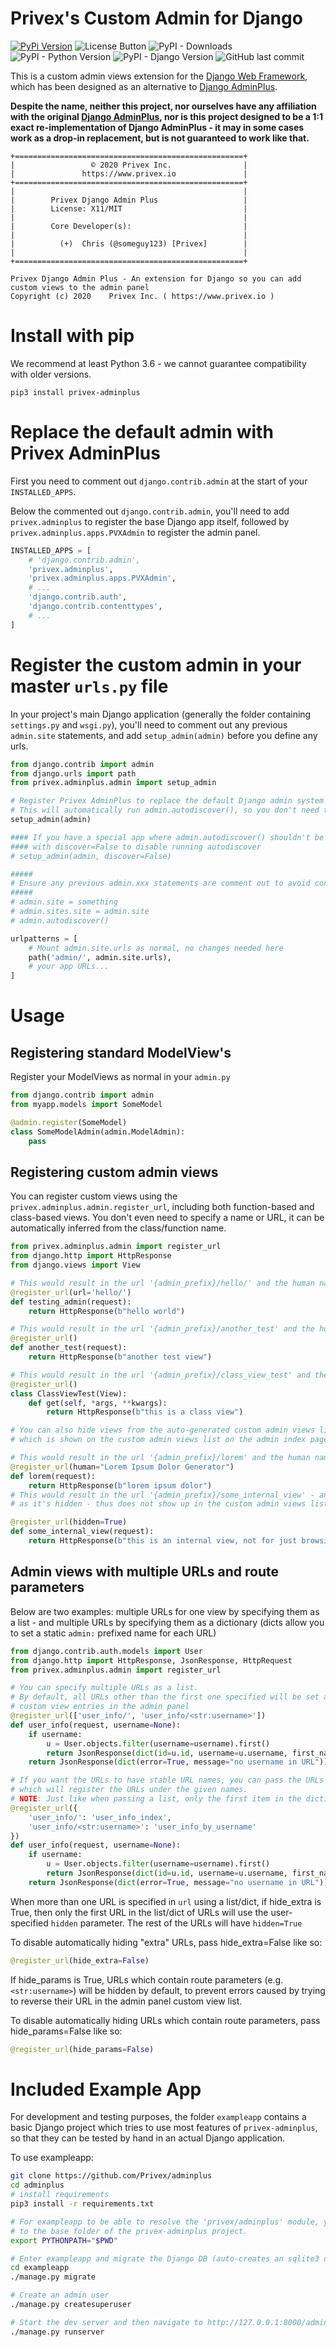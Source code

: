 
Privex's Custom Admin for Django
=================================

[![PyPi Version](https://img.shields.io/pypi/v/django-lockmgr.svg)](https://pypi.org/project/privex-adminplus/)
![License Button](https://img.shields.io/pypi/l/privex-adminplus) 
![PyPI - Downloads](https://img.shields.io/pypi/dm/privex-adminplus)
![PyPI - Python Version](https://img.shields.io/pypi/pyversions/privex-adminplus) 
![PyPI - Django Version](https://img.shields.io/pypi/djversions/privex-adminplus)
![GitHub last commit](https://img.shields.io/github/last-commit/Privex/adminplus)

This is a custom admin views extension for the [Django Web Framework](https://www.djangoproject.com/), which has been
designed as an alternative to [Django AdminPlus](https://github.com/jsocol/django-adminplus).

**Despite the name, neither this project, nor ourselves have any affiliation with the original
[Django AdminPlus](https://github.com/jsocol/django-adminplus), nor is this project designed to be a 1:1 exact
re-implementation of Django AdminPlus - it may in some cases work as a drop-in replacement, but is not guaranteed
to work like that.**

```
+===================================================+
|                 © 2020 Privex Inc.                |
|               https://www.privex.io               |
+===================================================+
|                                                   |
|        Privex Django Admin Plus                   |
|        License: X11/MIT                           |
|                                                   |
|        Core Developer(s):                         |
|                                                   |
|          (+)  Chris (@someguy123) [Privex]        |
|                                                   |
+===================================================+

Privex Django Admin Plus - An extension for Django so you can add custom views to the admin panel
Copyright (c) 2020    Privex Inc. ( https://www.privex.io )
```

# Install with pip

We recommend at least Python 3.6 - we cannot guarantee compatibility with older versions.

```
pip3 install privex-adminplus
```

# Replace the default admin with Privex AdminPlus

First you need to comment out `django.contrib.admin` at the start of your `INSTALLED_APPS`.

Below the commented out `django.contrib.admin`, you'll need to add `privex.adminplus` to register the base Django app itself,
followed by `privex.adminplus.apps.PVXAdmin` to register the admin panel.

```python
INSTALLED_APPS = [
    # 'django.contrib.admin',
    'privex.adminplus',
    'privex.adminplus.apps.PVXAdmin',
    # ...
    'django.contrib.auth',
    'django.contrib.contenttypes',
    # ...
]   
```

# Register the custom admin in your master `urls.py` file

In your project's main Django application (generally the folder containing `settings.py` and `wsgi.py`), you'll
need to comment out any previous `admin.site` statements, and add `setup_admin(admin)` before you define any urls.

```python
from django.contrib import admin
from django.urls import path
from privex.adminplus.admin import setup_admin

# Register Privex AdminPlus to replace the default Django admin system
# This will automatically run admin.autodiscover(), so you don't need to call both setup_admin() and admin.autodiscover() 
setup_admin(admin)

#### If you have a special app where admin.autodiscover() shouldn't be ran yet, you can run setup_admin
#### with discover=False to disable running autodiscover
# setup_admin(admin, discover=False)

#####
# Ensure any previous admin.xxx statements are comment out to avoid conflict.
#####
# admin.site = something
# admin.sites.site = admin.site
# admin.autodiscover()

urlpatterns = [
    # Mount admin.site.urls as normal, no changes needed here
    path('admin/', admin.site.urls),
    # your app URLs...
]

```

# Usage

## Registering standard ModelView's

Register your ModelViews as normal in your `admin.py`

```python
from django.contrib import admin
from myapp.models import SomeModel

@admin.register(SomeModel)
class SomeModelAdmin(admin.ModelAdmin):
    pass

```

## Registering custom admin views

You can register custom views using the `privex.adminplus.admin.register_url`, including both function-based and class-based
views. You don't even need to specify a name or URL, it can be automatically inferred from the class/function name.



```python
from privex.adminplus.admin import register_url
from django.http import HttpResponse
from django.views import View

# This would result in the url '{admin_prefix}/hello/' and the human name 'Testing Admin'
@register_url(url='hello/')
def testing_admin(request):
    return HttpResponse(b"hello world")

# This would result in the url '{admin_prefix}/another_test' and the human name 'Another Test'
@register_url()
def another_test(request):
    return HttpResponse(b"another test view")

# This would result in the url '{admin_prefix}/class_view_test' and the human name 'Class View Test'
@register_url()
class ClassViewTest(View):
    def get(self, *args, **kwargs):
        return HttpResponse(b"this is a class view")

# You can also hide views from the auto-generated custom admin views list, and you can override their "human friendly name" 
# which is shown on the custom admin views list on the admin index page::

# This would result in the url '{admin_prefix}/lorem' and the human name 'Lorem Ipsum Dolor Generator'
@register_url(human="Lorem Ipsum Dolor Generator")
def lorem(request):
    return HttpResponse(b"lorem ipsum dolor")
# This would result in the url '{admin_prefix}/some_internal_view' - and the human name doesn't matter, 
# as it's hidden - thus does not show up in the custom admin views list

@register_url(hidden=True)
def some_internal_view(request):
    return HttpResponse(b"this is an internal view, not for just browsing!")

```

## Admin views with multiple URLs and route parameters

Below are two examples: multiple URLs for one view by specifying them as a list - and multiple URLs by specifying them
as a dictionary (dicts allow you to set a static `admin:` prefixed name for each URL)

```python
from django.contrib.auth.models import User
from django.http import HttpResponse, JsonResponse, HttpRequest
from privex.adminplus.admin import register_url

# You can specify multiple URLs as a list.
# By default, all URLs other than the first one specified will be set as hidden=False - to avoid duplicate
# custom view entries in the admin panel
@register_url(['user_info/', 'user_info/<str:username>'])
def user_info(request, username=None):
    if username:
        u = User.objects.filter(username=username).first()
        return JsonResponse(dict(id=u.id, username=u.username, first_name=u.first_name, last_name=u.last_name))
    return JsonResponse(dict(error=True, message="no username in URL"))

# If you want the URLs to have stable URL names, you can pass the URLs as a dictionary of `url: name` instead,
# which will register the URLs under the given names.
# NOTE: Just like when passing a list, only the first item in the dictionary will have hidden=False
@register_url({
    'user_info/': 'user_info_index',
    'user_info/<str:username>': 'user_info_by_username'
})
def user_info(request, username=None):
    if username:
        u = User.objects.filter(username=username).first()
        return JsonResponse(dict(id=u.id, username=u.username, first_name=u.first_name, last_name=u.last_name))
    return JsonResponse(dict(error=True, message="no username in URL"))

```

When more than one URL is specified in ``url`` using a list/dict, if hide_extra is True, then only the first URL
in the list/dict of URLs will use the user-specified ``hidden`` parameter.
The rest of the URLs will have `hidden=True`

To disable automatically hiding "extra" URLs, pass hide_extra=False like so:

```python
@register_url(hide_extra=False)
```

If hide_params is True, URLs which contain route parameters (e.g. ``<str:username>``) will be hidden by default, to prevent
errors caused by trying to reverse their URL in the admin panel custom view list.

To disable automatically hiding URLs which contain route parameters, pass hide_params=False like so:

```python
@register_url(hide_params=False)
```


# Included Example App

For development and testing purposes, the folder `exampleapp` contains a basic Django project which tries to use
most features of `privex-adminplus`, so that they can be tested by hand in an actual Django application.

To use exampleapp:

```sh
git clone https://github.com/Privex/adminplus
cd adminplus
# install requirements
pip3 install -r requirements.txt

# For exampleapp to be able to resolve the 'privex/adminplus' module, you must set the PYTHONPATH
# to the base folder of the privex-adminplus project.
export PYTHONPATH="$PWD"

# Enter exampleapp and migrate the Django DB (auto-creates an sqlite3 database at exampleapp/db.sqlite3)
cd exampleapp
./manage.py migrate

# Create an admin user
./manage.py createsuperuser

# Start the dev server and then navigate to http://127.0.0.1:8000/admin
./manage.py runserver
```

